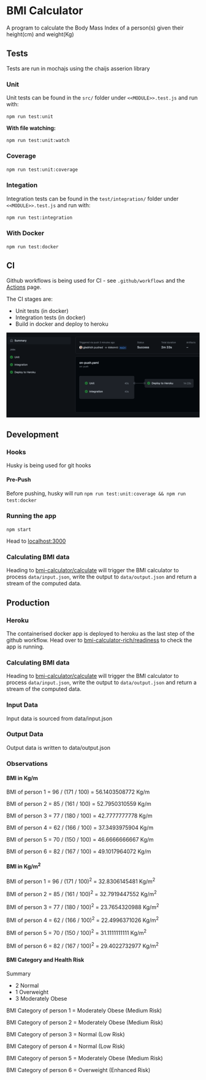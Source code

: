 # BMI Calculator
A program to calculate the Body Mass Index of a person(s) given their height(cm) and weight(Kg)

## Tests
Tests are run in mochajs using the chaijs asserion library
### Unit
Unit tests can be found in the `src/` folder under `<<MODULE>>.test.js` and run with: 

`npm run test:unit`

**With file watching:**

`npm run test:unit:watch`

### Coverage
`npm run test:unit:coverage`

### Integation
Integration tests can be found in the `test/integration/` folder under `<<MODULE>>.test.js` and run with: 

`npm run test:integration`

### With Docker
`npm run test:docker`

## CI
Github workflows is being used for CI - see `.github/workflows` and the [Actions](https://github.com/gledrich/code-26-08-21-richard-gledhill/actions) page.

The CI stages are:
* Unit tests (in docker)
* Integration tests (in docker)
* Build in docker and deploy to heroku

![Actions](/readme/actions.png)

## Development
### Hooks
Husky is being used for git hooks
#### Pre-Push
Before pushing, husky will run `npm run test:unit:coverage && npm run test:docker`

### Running the app
`npm start`

Head to [localhost:3000](http://localhost:3000)

### Calculating BMI data
Heading to [bmi-calculator/calculate](http://localhost:3000/bmi-calculator/calculate) will trigger the BMI calculator to process `data/input.json`, write the output to `data/output.json` and return a stream of the computed data.

## Production
### Heroku
The containerised docker app is deployed to heroku as the last step of the github workflow. 
Head over to [bmi-calculator-rich/readiness](http://bmi-calculator-rich.herokuapp.com/readiness) to check the app is running.

### Calculating BMI data
Heading to [bmi-calculator/calculate](http://bmi-calculator-rich.herokuapp.com/bmi-calculator/calculate) will trigger the BMI calculator to process `data/input.json`, write the output to `data/output.json` and return a stream of the computed data.

### Input Data
Input data is sourced from data/input.json

### Output Data
Output data is written to data/output.json

### Observations
#### **BMI in Kg/m**
BMI of person 1 = 96 / (171 / 100) = 56.1403508772 Kg/m

BMI of person 2 = 85 / (161 / 100) = 52.7950310559 Kg/m

BMI of person 3 = 77 / (180 / 100) = 42.7777777778 Kg/m

BMI of person 4 = 62 / (166 / 100) = 37.3493975904 Kg/m

BMI of person 5 = 70 / (150 / 100) = 46.6666666667 Kg/m

BMI of person 6 = 82 / (167 / 100) = 49.1017964072 Kg/m

#### **BMI in Kg/m<sup>2</sup>**
BMI of person 1 = 96 / (171 / 100)<sup>2</sup> = 32.8306145481 Kg/m<sup>2</sup>

BMI of person 2 = 85 / (161 / 100)<sup>2</sup> = 32.7919447552 Kg/m<sup>2</sup>

BMI of person 3 = 77 / (180 / 100)<sup>2</sup> = 23.7654320988 Kg/m<sup>2</sup>

BMI of person 4 = 62 / (166 / 100)<sup>2</sup> = 22.4996371026 Kg/m<sup>2</sup>

BMI of person 5 = 70 / (150 / 100)<sup>2</sup> = 31.1111111111 Kg/m<sup>2</sup>

BMI of person 6 = 82 / (167 / 100)<sup>2</sup> = 29.4022732977 Kg/m<sup>2</sup>

#### **BMI Category and Health Risk**
Summary
* 2 Normal
* 1 Overweight
* 3 Moderately Obese


BMI Category of person 1 = Moderately Obese (Medium Risk)

BMI Category of person 2 = Moderately Obese (Medium Risk)

BMI Category of person 3 = Normal (Low Risk)

BMI Category of person 4 = Normal (Low Risk)

BMI Category of person 5 = Moderately Obese (Medium Risk)

BMI Category of person 6 = Overweight (Enhanced Risk)